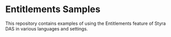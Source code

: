 # Entitlements Samples

This repository contains examples of using the Entitlements feature of Styra
DAS in various languages and settings.
